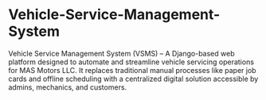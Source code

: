 # Vehicle-Service-Management-System
Vehicle Service Management System (VSMS) – A Django-based web platform designed to automate and streamline vehicle servicing operations for MAS Motors LLC. It replaces traditional manual processes like paper job cards and offline scheduling with a centralized digital solution accessible by admins, mechanics, and customers.
